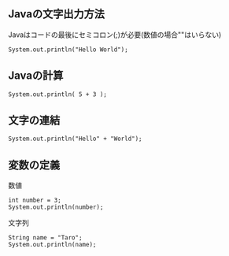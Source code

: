 ## Javaの文字出力方法
Javaはコードの最後にセミコロン(;)が必要(数値の場合""はいらない)  
```
System.out.println("Hello World"); 
```

## Javaの計算

``
System.out.println( 5 + 3 );  
``

## 文字の連結

```
System.out.println("Hello" + "World"); 
```

## 変数の定義
数値

```
int number = 3;   
System.out.println(number);
```
文字列

```
String name = "Taro";  
System.out.println(name);
```
